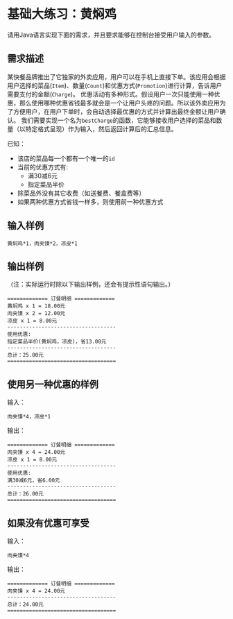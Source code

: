 # 基础大练习：黄焖鸡
请用Java语言实现下面的需求，并且要求能够在控制台接受用户输入的参数。
## 需求描述
某快餐品牌推出了它独家的外卖应用，用户可以在手机上直接下单。该应用会根据用户选择的菜品(`Item`)、数量(`Count`)和优惠方式(`Promotion`)进行计算，告诉用户需要支付的金额(`Charge`)。
优惠活动有多种形式。假设用户一次只能使用一种优惠，那么使用哪种优惠省钱最多就会是一个让用户头疼的问题。所以该外卖应用为了方便用户，在用户下单时，会自动选择最优惠的方式并计算出最终金额让用户确认。
我们需要实现一个名为`bestCharge`的函数，它能够接收用户选择的菜品和数量（以特定格式呈现）作为输入，然后返回计算后的汇总信息。

已知：

- 该店的菜品每一个都有一个唯一的`id`
- 当前的优惠方式有:
  - 满30减6元
  - 指定菜品半价
- 除菜品外没有其它收费（如送餐费、餐盒费等）
- 如果两种优惠方式省钱一样多，则使用前一种优惠方式
## 输入样例
```
黄焖鸡*1，肉夹馍*2，凉皮*1
```
## 输出样例
（注：实际运行时除以下输出样例，还会有提示性语句输出。）
```
============= 订餐明细 =============
黄焖鸡 x 1 = 18.00元
肉夹馍 x 2 = 12.00元
凉皮 x 1 = 8.00元
-----------------------------------
使用优惠:
指定菜品半价(黄焖鸡，凉皮)，省13.00元
-----------------------------------
总计：25.00元
===================================
```
## 使用另一种优惠的样例
输入：
```
肉夹馍*4，凉皮*1
```
输出：
```
============= 订餐明细 =============
肉夹馍 x 4 = 24.00元
凉皮 x 1 = 8.00元
-----------------------------------
使用优惠:
满30减6元，省6.00元
-----------------------------------
总计：26.00元
===================================
```
## 如果没有优惠可享受
输入：
```
肉夹馍*4
```
输出：
```
============= 订餐明细 =============
肉夹馍 x 4 = 24.00元
-----------------------------------
总计：24.00元
===================================
```
